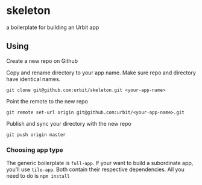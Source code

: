 # skeleton
a boilerplate for building an Urbit app

## Using
Create a new repo on Github

Copy and rename directory to your app name. Make sure repo and directory have identical names.

```git clone git@github.com:urbit/skeleton.git <your-app-name>```

Point the remote to the new repo

```git remote set-url origin git@github.com:urbit/<your-app-name>.git```

Publish and sync your directory with the new repo

```git push origin master```

### Choosing app type
The generic boilerplate is `full-app`. If your want to build a subordinate app, you'll use `tile-app`.
Both contain their respective dependencies. All you need to do is `npm install`
